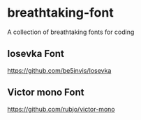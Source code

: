 # breathtaking-font
A collection of breathtaking fonts for coding

## Iosevka Font 
https://github.com/be5invis/Iosevka

## Victor mono Font
https://github.com/rubjo/victor-mono
